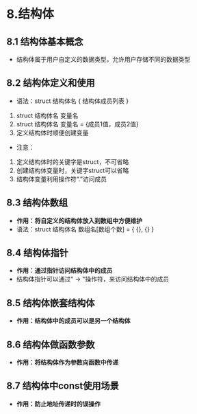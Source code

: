 # 8.结构体

## 8.1 结构体基本概念

- 结构体属于用户自定义的数据类型，允许用户存储不同的数据类型

## 8.2 结构体定义和使用

- 语法：struct 结构体名 { 结构体成员列表 }

1. struct 结构体名 变量名
2. struct 结构体名 变量名 = {成员1值，成员2值}
3. 定义结构体时顺便创建变量

- 注意：

1. 定义结构体时的关键字是struct，不可省略
2. 创建结构体变量时，关键字struct可以省略
3. 结构体变量利用操作符“.”访问成员

## 8.3 结构体数组

- **作用：将自定义的结构体放入到数组中方便维护**
- 语法：struct 结构体名 数组名[数组个数] = { {}, {} }

## 8.4 结构体指针

- **作用：通过指针访问结构体中的成员**
- 结构体指针可以通过" -> "操作符，来访问结构体中的成员

## 8.5 结构体嵌套结构体

- **作用：结构体中的成员可以是另一个结构体**

## 8.6 结构体做函数参数

- **作用：将结构体作为参数向函数中传递**

## 8.7 结构体中const使用场景

- **作用：防止地址传递时的误操作**
